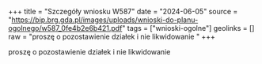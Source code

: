 +++
title = "Szczegóły wniosku W587"
date = "2024-06-05"
source = "https://bip.brg.gda.pl/images/uploads/wnioski-do-planu-ogolnego/w587_0fe4b2e6b421.pdf"
tags = ["wnioski-ogolne"]
geolinks = []
raw = "proszę o pozostawienie działek i nie likwidowanie "
+++

proszę o pozostawienie działek i nie likwidowanie



